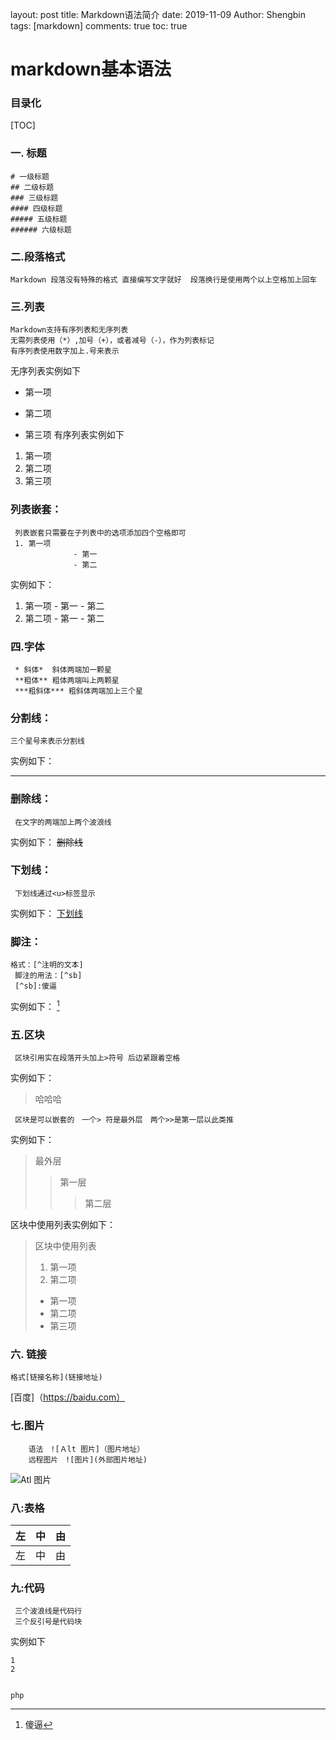 layout: post
title: Markdown语法简介
date: 2019-11-09
Author: Shengbin 
tags: [markdown]
comments: true
toc: true



# markdown基本语法



### 目录化
[TOC]
### 一. 标题
    # 一级标题
    ## 二级标题
    ### 三级标题
    #### 四级标题
    ##### 五级标题
    ###### 六级标题
### 二.段落格式
    Markdown 段落没有特殊的格式 直接编写文字就好  段落换行是使用两个以上空格加上回车
### 三.列表
    Markdown支持有序列表和无序列表
    无需列表使用（*）,加号（+），或者减号（-），作为列表标记
    有序列表使用数字加上.号来表示
   无序列表实例如下  
  * 第一项
  +  第二项
   - 第三项
有序列表实例如下
  1. 第一项 
  2. 第二项
  3. 第三项
### 列表嵌套：
     列表嵌套只需要在子列表中的选项添加四个空格即可
     1. 第一项
                  - 第一
                  - 第二
 实例如下：
 1. 第一项
          - 第一
          -  第二 
 2. 第二项
         - 第一
         - 第二
### 四.字体
     * 斜体*  斜体两端加一颗星
     **粗体** 粗体两端叫上两颗星
     ***粗斜体*** 粗斜体两端加上三个星
  ### 分割线：
    三个星号来表示分割线
  实例如下：
***
### 删除线：
     在文字的两端加上两个波浪线
 实例如下：
     ~~删除线~~

### 下划线：
     下划线通过<u>标签显示
  实例如下：
     <u>下划线</u>
### 脚注：
    格式：[^注明的文本]
     脚注的用法：[^sb]
     [^sb]:傻逼
  实例如下：
  [^sb]

[^sb]:傻逼
### 五.区块
     区块引用实在段落开头加上>符号 后边紧跟着空格
 实例如下：
 > 哈哈哈    

     区块是可以嵌套的　一个> 符是最外层　两个>>是第一层以此类推
 实例如下：
 > 最外层
 > > 第一层
 > >
 > > > 第二层     

区块中使用列表实例如下：
> 区块中使用列表
> 1. 第一项
> 2. 第二项
> + 第一项
> + 第二项
> + 第三项

### 六. 链接
    格式[链接名称](链接地址)
  [百度]（https://baidu.com）
### 七.图片	
        语法　![Ａlt 图片]（图片地址）
        远程图片　![图片](外部图片地址)
 ![Atl 图片](/home/lizhenglei/图片/1.jpg)
### 八:表格
| 左 | 中 | 由 |
|:--|:-:|-:|
| 左 | 中 | 由 |
### 九:代码
     三个波浪线是代码行
     三个反引号是代码块
实例如下
~~~
1
2


~~~
```
php

```

